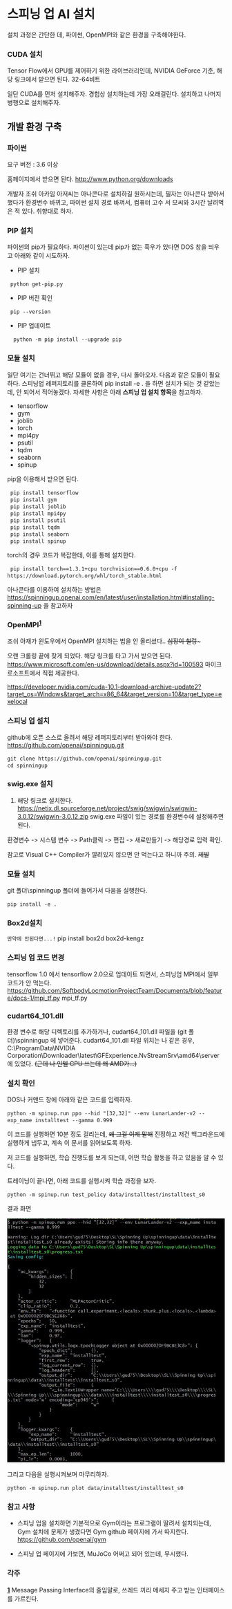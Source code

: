 # 스피닝 업 AI 설치
설치 과정은 간단한 데, 파이썬, OpenMPI와 같은 환경을 구축해야한다.

### CUDA 설치
Tensor Flow에서 GPU를 제어하기 위한 라이브러리인데, NVIDIA GeForce 기준, 해당 링크에서 받으면 된다.
32-64비트

일단 CUDA를 먼저 설치해주자. 경험상 설치하는데 가장 오래걸린다. 설치하고 나머지 병행으로 설치해주자.



## 개발 환경 구축
### 파이썬
요구 버전 : 3.6 이상

홈페이지에서 받으면 된다. http://www.python.org/downloads

개발자 조쉬 아카임 아저씨는 아나콘다로 설치하길 원하시는데, 필자는 아나콘다 받아서 했다가 환경변수 바뀌고, 파이썬 설치 경로 바껴서, 컴퓨터 고수 서 모씨와 3시간 날려먹은 적 있다. 취향대로 하자.


### PIP 설치
파이썬의 pip가 필요하다. 파이썬이 있는데 pip가 없는 흑우가 있다면 DOS 창을 띄우고 아래와 같이 시도하자.

- PIP 설치
```
 python get-pip.py
```
- PIP 버전 확인
```
 pip --version
```

- PIP 업데이트
```
  python -m pip install --upgrade pip
```

### 모듈 설치
일단 여기는 건너뛰고 해당 모듈이 없을 경우, 다시 돌아오자. 다음과 같은 모듈이 필요하다. 스피닝업 레퍼지토리를 클론하여 pip install -e . 을 하면 설치가 되는 것 같았는데, 안 되어서 적어놓겠다.
자세한 사항은 아래 **스피닝 업 설치 항목**을 참고하자.

- tensorflow
- gym
- joblib
- torch
- mpi4py
- psutil
- tqdm
- seaborn
- spinup

pip을 이용해서 받으면 된다.

```
 pip install tensorflow
 pip install gym
 pip install joblib
 pip install mpi4py
 pip install psutil
 pip install tqdm
 pip install seaborn
 pip install spinup
```


torch의 경우 코드가 복잡한데, 이를 통해 설치한다.

```
 pip install torch==1.3.1+cpu torchvision==0.6.0+cpu -f https://download.pytorch.org/whl/torch_stable.html

```
아나콘다를 이용하여 설치하는 방법은 https://spinningup.openai.com/en/latest/user/installation.html#installing-spinning-up 을 참고하자

### OpenMPI<sup id="a1">[1](#b1)</sup>
조쉬 아재가 윈도우에서 OpenMPI 설치하는 법을 안 올리셨다.. ~~심장이 철렁~~~

오랜 크롤링 끝에 찾게 되었다. 해당 링크를 타고 가서 받으면 된다.
https://www.microsoft.com/en-us/download/details.aspx?id=100593
마이크로소프트에서 직접 제공한다.

https://developer.nvidia.com/cuda-10.1-download-archive-update2?target_os=Windows&target_arch=x86_64&target_version=10&target_type=exelocal


### 스피닝 업 설치
github에 오픈 소스로 올려서 해당 레퍼지토리부터 받아와야 한다. https://github.com/openai/spinningup.git

```
git clone https://github.com/openai/spinningup.git
cd spinningup
```

### swig.exe 설치
1. 해당 링크로 설치한다. https://netix.dl.sourceforge.net/project/swig/swigwin/swigwin-3.0.12/swigwin-3.0.12.zip
swig.exe 파일이 있는 경로를 환경변수에 설정해주면 된다. 

환경변수 -> 시스템 변수 -> Path클릭 -> 편집 -> 새로만들기 -> 해당경로 입력 확인.

참고로 Visual C++ Compiler가 깔려있지 않으면 안 먹는다고 하니까 주의. ~~제발~~

### 모듈 설치
git 폴더\spinningup 폴더에 들어가서 다음을 실행한다.
```
pip install -e .
```

### Box2d설치 ### 
`만약에 안된다면...!`
pip install box2d box2d-kengz


### 스피닝 업 코드 변경
tensorflow 1.0 에서 tensorflow 2.0으로 업데이트 되면서, 스피닝업 MPI에서 일부 코드가 안 먹는다.
https://github.com/SoftbodyLocmotionProjectTeam/Documents/blob/feature/docs-1/mpi_tf.py
mpi_tf.py

### cudart64_101.dll
환경 변수로 해당 디렉토리를 추가하거나, cudart64_101.dll 파일을 (git 폴더)\spinningup 에 넣어준다.
cudart64_101.dll 파일 위치는 나 같은 경우, C:\ProgramData\NVIDIA Corporation\Downloader\latest\GFExperience.NvStreamSrv\amd64\server에 있었다. ~~(근데 나 인텔 CPU 쓰는데 왜 AMD가...)~~

### 설치 확인
DOS나 커맨드 창에 아래와 같은 코드를 입력하자.
```
python -m spinup.run ppo --hid "[32,32]" --env LunarLander-v2 --exp_name installtest --gamma 0.999
```
이 코드를 실행하면 10분 정도 걸리는데, ~~왜 그걸 이제 말해~~ 진정하고 저건 백그라운드에 실행하게 냅두고, 계속 이 문서를 읽어보도록 하자.

저 코드를 실행하면, 학습 진행도를 보게 되는데, 어떤 학습 활동을 하고 있음을 알 수 있다.

트레이닝이 끝나면, 아래 코드를 실행시켜 학습 과정을 보자.

```
python -m spinup.run test_policy data/installtest/installtest_s0
```

결과 화면

![결과화면1](/img_202006051223.JPG)


그리고 다음을 실행시켜보며 마무리하자.

```
python -m spinup.run plot data/installtest/installtest_s0
```


### 참고 사항
- 스피닝 업을 설치하면 기본적으로 Gym이라는 프로그램이 딸려서 설치되는데, Gym 설치에 문제가 생겼다면 Gym github 페이지에 가서 따지란다.
https://github.com/openai/gym

- 스피닝 업 페이지에 가보면, MuJoCo 어쩌고 되어 있는데, 무시했다.

### 각주
<b id="b1">[1](#a1)</b> Message Passing Interface의 줄임말로, 쓰레드 끼리 메세지 주고 받는 인터페이스를 가르킨다.
